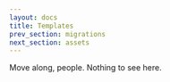 ```yaml
---
layout: docs
title: Templates
prev_section: migrations
next_section: assets
---
```


Move along, people. Nothing to see here.
